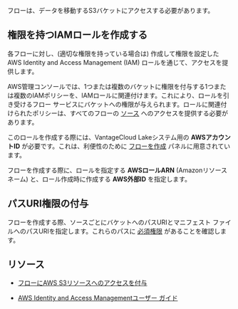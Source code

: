 フローは、データを移動するS3バケットにアクセスする必要があります。

権限を持つIAMロールを作成する
-----------------------------

各フローに対し、(適切な権限を持っている場合は) 作成して権限を設定したAWS Identity and Access Management (IAM) ロールを通じて、アクセスを提供します。

AWS管理コンソールでは、1つまたは複数のバケットに権限を付与する1つまたは複数のIAMポリシーを、IAMロールに関連付けます。これにより、ロールを引き受けるフロー サービスにバケットへの権限が与えられます。ロールに関連付けられたポリシーは、すべてのフローの [ソース](npn1691594431074.md) へのアクセスを提供する必要があります。

このロールを作成する際には、VantageCloud Lakeシステム用の **AWSアカウントID** が必要です。これは、利便性のために [フローを作成](vwc1691596425578.md) パネルに用意されています。

フローを作成する際に、ロールを指定する **AWSロールARN** (Amazonリソース ネーム) と、ロール作成時に作成する **AWS外部ID** を指定します。

パスURI権限の付与
-----------------

フローを作成する際、ソースごとにバケットへのパスURIとマニフェスト ファイルへのパスURIを指定します。これらのパスに [必須権限](npn1691594431074.md) があることを確認します。

リソース
--------

-   [フローにAWS S3リソースへのアクセスを付与](https://docs.teradata.com/access/sources/dita/topic?dita:mapPath=phg1621910019905.ditamap&dita:ditavalPath=pny1626732985837.ditaval&dita:topicPath=opp1680103532746.dita)

-   [AWS Identity and Access Managementユーザー ガイド](https://docs.aws.amazon.com/IAM/latest/UserGuide)

